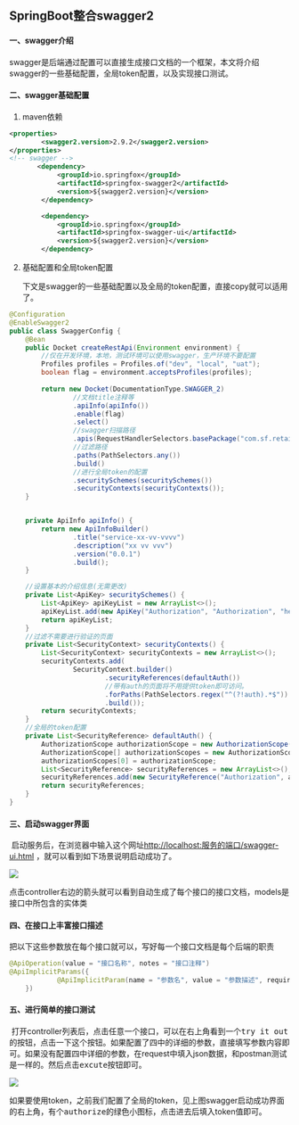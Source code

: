 ## SpringBoot整合swagger2

#### 一、swagger介绍

​	swagger是后端通过配置可以直接生成接口文档的一个框架，本文将介绍swagger的一些基础配置，全局token配置，以及实现接口测试。

#### 二、swagger基础配置	

1. maven依赖

```xml
<properties>
        <swagger2.version>2.9.2</swagger2.version>
</properties>
<!-- swagger -->
	   <dependency>
            <groupId>io.springfox</groupId>
            <artifactId>springfox-swagger2</artifactId>
            <version>${swagger2.version}</version>
        </dependency>

        <dependency>
            <groupId>io.springfox</groupId>
            <artifactId>springfox-swagger-ui</artifactId>
            <version>${swagger2.version}</version>
        </dependency>
```

2. 基础配置和全局token配置

   下文是swagger的一些基础配置以及全局的token配置，直接copy就可以适用了。

```java
@Configuration
@EnableSwagger2
public class SwaggerConfig {
    @Bean
    public Docket createRestApi(Environment environment) {
        //仅在开发环境，本地，测试环境可以使用swagger，生产环境不要配置
        Profiles profiles = Profiles.of("dev", "local", "uat");
        boolean flag = environment.acceptsProfiles(profiles);
        
        return new Docket(DocumentationType.SWAGGER_2)
                //文档title注释等
                .apiInfo(apiInfo())
                .enable(flag)
                .select()
                //swagger扫描路径
                .apis(RequestHandlerSelectors.basePackage("com.sf.retail.common.services.controller.sysMsg"))
                //过滤路径
                .paths(PathSelectors.any())
                .build()
                //进行全局token的配置
                .securitySchemes(securitySchemes())
                .securityContexts(securityContexts());
    }


    private ApiInfo apiInfo() {
        return new ApiInfoBuilder()
                .title("service-xx-vv-vvvv")
                .description("xx vv vvv")
                .version("0.0.1")
                .build();
    }

    //设置基本的介绍信息(无需更改)
    private List<ApiKey> securitySchemes() {
        List<ApiKey> apiKeyList = new ArrayList<>();
        apiKeyList.add(new ApiKey("Authorization", "Authorization", "header"));
        return apiKeyList;
    }
    //过滤不需要进行验证的页面
    private List<SecurityContext> securityContexts() {
        List<SecurityContext> securityContexts = new ArrayList<>();
        securityContexts.add(
                SecurityContext.builder()
                        .securityReferences(defaultAuth())
                        //带有auth的页面将不用提供token即可访问。
                        .forPaths(PathSelectors.regex("^(?!auth).*$"))
                        .build());
        return securityContexts;
    }
    //全局的token配置
    private List<SecurityReference> defaultAuth() {
        AuthorizationScope authorizationScope = new AuthorizationScope("global", "accessEverything");
        AuthorizationScope[] authorizationScopes = new AuthorizationScope[1];
        authorizationScopes[0] = authorizationScope;
        List<SecurityReference> securityReferences = new ArrayList<>();
        securityReferences.add(new SecurityReference("Authorization", authorizationScopes));
        return securityReferences;
    }
}
```

#### 三、启动swagger界面

​	启动服务后，在浏览器中输入这个网址<http://localhost:服务的端口/swagger-ui.html> ，就可以看到如下场景说明启动成功了。

![](C:\Users\01415465\Desktop\markdown\photo\swagger启动成功.png)

点击controller右边的箭头就可以看到自动生成了每个接口的接口文档，models是接口中所包含的实体类

#### 四、在接口上丰富接口描述

把以下这些参数放在每个接口就可以，写好每一个接口文档是每个后端的职责

```java
@ApiOperation(value = "接口名称", notes = "接口注释")
@ApiImplicitParams({
            @ApiImplicitParam(name = "参数名", value = "参数描述", required = true, paramType = "query", dataType = "参数数据类型，eg:String， Integer, Boolean")
    })
```

#### 五、进行简单的接口测试

​	打开controller列表后，点击任意一个接口，可以在右上角看到一个<kbd>try it out</kbd>的按钮，点击一下这个按钮。如果配置了四中的详细的参数，直接填写参数内容即可。如果没有配置四中详细的参数，在request中填入json数据，和postman测试是一样的。然后点击<kbd>excute</kbd>按钮即可。

![](C:\Users\01415465\Desktop\markdown\photo\swagger接口测试.png)

如果要使用token，之前我们配置了全局的token，见上图swagger启动成功界面的右上角，有个<kbd>authorize</kbd>的绿色小图标，点击进去后填入token值即可。
